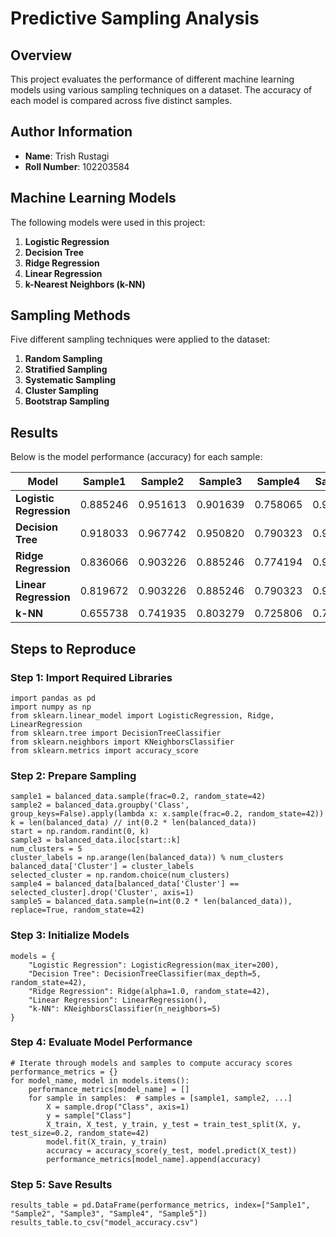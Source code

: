 # Predictive Sampling Analysis

## Overview
This project evaluates the performance of different machine learning models using various sampling techniques on a dataset. The accuracy of each model is compared across five distinct samples.

## Author Information
- **Name**: Trish Rustagi
- **Roll Number**: 102203584  

## Machine Learning Models
The following models were used in this project:
1. **Logistic Regression**
2. **Decision Tree**
3. **Ridge Regression**
4. **Linear Regression**
5. **k-Nearest Neighbors (k-NN)**

## Sampling Methods
Five different sampling techniques were applied to the dataset:
1. **Random Sampling**
2. **Stratified Sampling**
3. **Systematic Sampling**
4. **Cluster Sampling**
5. **Bootstrap Sampling**

## Results
Below is the model performance (accuracy) for each sample:

| Model                 | Sample1 | Sample2 | Sample3 | Sample4 | Sample5 |
|-----------------------|---------|---------|---------|---------|---------|
| **Logistic Regression** | 0.885246 | 0.951613 | 0.901639 | 0.758065 | 0.950820 |
| **Decision Tree**      | 0.918033 | 0.967742 | 0.950820 | 0.790323 | 0.950820 |
| **Ridge Regression**   | 0.836066 | 0.903226 | 0.885246 | 0.774194 | 0.918033 |
| **Linear Regression**  | 0.819672 | 0.903226 | 0.885246 | 0.790323 | 0.918033 |
| **k-NN**               | 0.655738 | 0.741935 | 0.803279 | 0.725806 | 0.754098 |

## Steps to Reproduce

### Step 1: Import Required Libraries
```
import pandas as pd
import numpy as np
from sklearn.linear_model import LogisticRegression, Ridge, LinearRegression
from sklearn.tree import DecisionTreeClassifier
from sklearn.neighbors import KNeighborsClassifier
from sklearn.metrics import accuracy_score
```

### Step 2: Prepare Sampling
```
sample1 = balanced_data.sample(frac=0.2, random_state=42)
sample2 = balanced_data.groupby('Class', group_keys=False).apply(lambda x: x.sample(frac=0.2, random_state=42))
k = len(balanced_data) // int(0.2 * len(balanced_data))
start = np.random.randint(0, k)
sample3 = balanced_data.iloc[start::k]
num_clusters = 5
cluster_labels = np.arange(len(balanced_data)) % num_clusters
balanced_data['Cluster'] = cluster_labels
selected_cluster = np.random.choice(num_clusters)
sample4 = balanced_data[balanced_data['Cluster'] == selected_cluster].drop('Cluster', axis=1)
sample5 = balanced_data.sample(n=int(0.2 * len(balanced_data)), replace=True, random_state=42)
```
### Step 3: Initialize Models
```
models = {
    "Logistic Regression": LogisticRegression(max_iter=200),
    "Decision Tree": DecisionTreeClassifier(max_depth=5, random_state=42),
    "Ridge Regression": Ridge(alpha=1.0, random_state=42),
    "Linear Regression": LinearRegression(),
    "k-NN": KNeighborsClassifier(n_neighbors=5)
}
```

### Step 4: Evaluate Model Performance
```
# Iterate through models and samples to compute accuracy scores
performance_metrics = {}
for model_name, model in models.items():
    performance_metrics[model_name] = []
    for sample in samples:  # samples = [sample1, sample2, ...]
        X = sample.drop("Class", axis=1)
        y = sample["Class"]
        X_train, X_test, y_train, y_test = train_test_split(X, y, test_size=0.2, random_state=42)
        model.fit(X_train, y_train)
        accuracy = accuracy_score(y_test, model.predict(X_test))
        performance_metrics[model_name].append(accuracy)
```
### Step 5: Save Results
```
results_table = pd.DataFrame(performance_metrics, index=["Sample1", "Sample2", "Sample3", "Sample4", "Sample5"])
results_table.to_csv("model_accuracy.csv")
```
